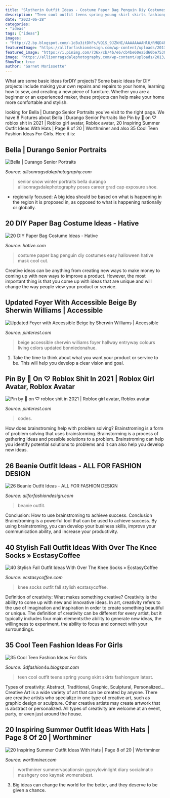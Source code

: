```yaml
---
title: "Slytherin Outfit Ideas - Costume Paper Bag Penguin Diy Costumes Easy Halloween Hative Mask Cool Cut"
description: "Teen cool outfit teens spring young skirt skirts fashiongum latest"
date: "2023-06-28"
categories:
- "ideas"
tags: ["ideas"]
images:
- "http://2.bp.blogspot.com/-1cBu3itDhFs/VQ1S_9JZkHI/AAAAAAAAHlU/RMQD4RXHiu8/s1600/Cool-teen-fashion-Ideas-For-Girls-34.jpg"
featuredImage: "https://allforfashiondesign.com/wp-content/uploads/2013/12/e-23-600x880.jpg"
featured_image: "https://i.pinimg.com/736x/cb/4b/e6/cb4be60ea5d60be75309b2afbd359466--accessible-beige-entryway-ideas.jpg"
image: "https://allisonragsdalephotography.com/wp-content/uploads/2013/04/allisonragsdalephotography-7134-681x1024.jpg"
ShowToc: true
author: "Garnet Morissette"
---
```



What are some basic ideas forDIY projects?
Some basic ideas for DIY projects include making your own repairs and repairs to your home, learning how to sew, and creating a new piece of furniture. Whether you are a beginner or an experienced maker, these projects can help make your home more comfortable and stylish.

	

		
looking for Bella | Durango Senior Portraits you've visit to the right page. We have 8 Pictures about Bella | Durango Senior Portraits like Pin by 🖤 on ♡ roblox shit in 2021 | Roblox girl avatar, Roblox avatar, 20 Inspiring Summer Outfit Ideas With Hats | Page 8 of 20 | Worthminer and also 35 Cool Teen Fashion Ideas For Girls. Here it is:
		
    
## Bella | Durango Senior Portraits

<img loading=lazy src="https://allisonragsdalephotography.com/wp-content/uploads/2013/04/allisonragsdalephotography-7134-681x1024.jpg" onerror="this.onerror=null;this.src='https://tse2.mm.bing.net/th?id=OIP.hDAHSph6dHSrX86xzig0EAHaLI&amp;pid=15.1';" alt="Bella | Durango Senior Portraits">

_Source: allisonragsdalephotography.com_

>senior snow winter portraits bella durango allisonragsdalephotography poses career grad cap exposure shoe. 

	

- regionally focused: A big idea should be based on what is happening in the region it is proposed in, as opposed to what is happening nationally or globally.

    
## 20 DIY Paper Bag Costume Ideas - Hative

<img loading=lazy src="https://hative.com/wp-content/uploads/2014/10/paper-bag-costume-ideas/12-penguin-costume.jpg" onerror="this.onerror=null;this.src='https://tse2.mm.bing.net/th?id=OIP.OS3L5Mj-PeccZd5kLFBHXwHaMY&amp;pid=15.1';" alt="20 DIY Paper Bag Costume Ideas - Hative">

_Source: hative.com_

>costume paper bag penguin diy costumes easy halloween hative mask cool cut. 

	

Creative ideas can be anything from creating new ways to make money to coming up with new ways to improve a product. However, the most important thing is that you come up with ideas that are unique and will change the way people view your product or service.

    
## Updated Foyer With Accessible Beige By Sherwin Williams | Accessible

<img loading=lazy src="https://i.pinimg.com/736x/cb/4b/e6/cb4be60ea5d60be75309b2afbd359466--accessible-beige-entryway-ideas.jpg" onerror="this.onerror=null;this.src='https://tse2.mm.bing.net/th?id=OIP.wSrb-h3jJ_29tZJJuIhyHQHaLH&amp;pid=15.1';" alt="Updated Foyer with Accessible Beige by Sherwin Williams | Accessible">

_Source: pinterest.com_

>beige accessible sherwin williams foyer hallway entryway colours living colors updated bonniedonahue. 

	

1. Take the time to think about what you want your product or service to be. This will help you develop a clear vision and goal.

    
## Pin By 🖤 On ♡ Roblox Shit In 2021 | Roblox Girl Avatar, Roblox Avatar

<img loading=lazy src="https://i.pinimg.com/736x/c3/32/de/c332de60ce13e1a3774a7c2c12fb3e6c.jpg" onerror="this.onerror=null;this.src='https://tse2.mm.bing.net/th?id=OIP.o2Aj0zvFtvRsB3ohtS0XRAHaL6&amp;pid=15.1';" alt="Pin by 🖤 on ♡ roblox shit in 2021 | Roblox girl avatar, Roblox avatar">

_Source: pinterest.com_

>codes. 

	

How does brainstroming help with problem solving?
Brainstroming is a form of problem solving that uses brainstorming. Brainstorming is a process of gathering ideas and possible solutions to a problem. Brainstroming can help you identify potential solutions to problems and it can also help you develop new ideas.

    
## 26 Beanie Outfit Ideas - ALL FOR FASHION DESIGN

<img loading=lazy src="https://allforfashiondesign.com/wp-content/uploads/2013/12/e-23-600x880.jpg" onerror="this.onerror=null;this.src='https://tse4.mm.bing.net/th?id=OIP.JFec5LO1Xriqb85OR4mFNwHaK3&amp;pid=15.1';" alt="26 Beanie Outfit Ideas - ALL FOR FASHION DESIGN">

_Source: allforfashiondesign.com_

>beanie outfit. 

	

Conclusion: How to use brainstroming to achieve success.
Conclusion
Brainstroming is a powerful tool that can be used to achieve success. By using brainstroming, you can develop your business skills, improve your communication ability, and increase your productivity.

    
## 40 Stylish Fall Outfit Ideas With Over The Knee Socks » EcstasyCoffee

<img loading=lazy src="https://i2.wp.com/www.ecstasycoffee.com/wp-content/uploads/2016/10/Over-The-Knee-Socks-31.jpg" onerror="this.onerror=null;this.src='https://tse4.mm.bing.net/th?id=OIP.DF_RGyf3a0mZgUd6tIdTUQHaLH&amp;pid=15.1';" alt="40 Stylish Fall Outfit Ideas With Over The Knee Socks » EcstasyCoffee">

_Source: ecstasycoffee.com_

>knee socks outfit fall stylish ecstasycoffee. 

	

Definition of creativity: What makes something creative?
Creativity is the ability to come up with new and innovative ideas. In art, creativity refers to the use of imagination and inspiration in order to create something beautiful or unique. The definition of creativity can be different for every artist, but it typically includes four main elements:the ability to generate new ideas, the willingness to experiment, the ability to focus and connect with your surroundings.

    
## 35 Cool Teen Fashion Ideas For Girls

<img loading=lazy src="http://2.bp.blogspot.com/-1cBu3itDhFs/VQ1S_9JZkHI/AAAAAAAAHlU/RMQD4RXHiu8/s1600/Cool-teen-fashion-Ideas-For-Girls-34.jpg" onerror="this.onerror=null;this.src='https://tse3.mm.bing.net/th?id=OIP.ecG5iwFVfaPfKPK2Sx5dVQHaK3&amp;pid=15.1';" alt="35 Cool Teen Fashion Ideas For Girls">

_Source: 3dfashion4u.blogspot.com_

>teen cool outfit teens spring young skirt skirts fashiongum latest. 

	

Types of creativity: Abstract, Traditional, Graphic, Sculptural, Personalized...
Creative Art is a wide variety of art that can be created by anyone. There are creative artists who specialize in one type of creative art, such as graphic design or sculpture. Other creative artists may create artwork that is abstract or personalized. All types of creativity are welcome at an event, party, or even just around the house.

    
## 20 Inspiring Summer Outfit Ideas With Hats | Page 8 Of 20 | Worthminer

<img loading=lazy src="https://worthminer.com/wp-content/uploads/2017/08/Hats-8.jpg" onerror="this.onerror=null;this.src='https://tse4.mm.bing.net/th?id=OIP.R5taPsgJYP_8X23q2_eoHAHaJ4&amp;pid=15.1';" alt="20 Inspiring Summer Outfit Ideas With Hats | Page 8 of 20 | Worthminer">

_Source: worthminer.com_

>worthminer summervacationsin gypsylovinlight diary socialmatic mushgery ooo kaynak womensbest. 

	

3. Big ideas can change the world for the better, and they deserve to be given a chance.

